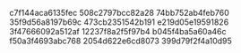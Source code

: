 c7f144aca6135fec
508c2797bcc82a28
74bb752ab4feb760
35f9d56a8197b69c
473cb2351542b191
e219d05e19591826
3f47666092a512af
12237f8a2f5f97b4
b045f4ba5a60a46c
f50a3f4693abc768
2054d622e6cd8073
399d79f2f4a10d95
